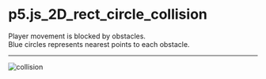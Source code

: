 # p5.js_2D_rect_circle_collision
Player movement is blocked by obstacles. </br>
Blue circles represents nearest points to each obstacle.
****
![collision](https://user-images.githubusercontent.com/87535385/177331883-94c62569-38da-4e19-9805-5ef86176fcd9.PNG)
